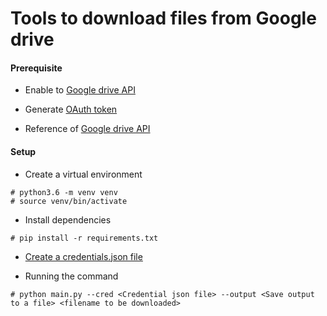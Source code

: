# Tools to download files from Google drive

#### Prerequisite

- Enable to [Google drive API](https://developers.google.com/drive/api/v3/enable-drive-api)

- Generate [OAuth token](https://developers.google.com/workspace/guides/create-credentials)

- Reference of [Google drive API](https://developers.google.com/drive/api/v3/about-sdk)

#### Setup

- Create a virtual environment

~~~
# python3.6 -m venv venv
# source venv/bin/activate
~~~

- Install dependencies

~~~
# pip install -r requirements.txt
~~~

- [Create a credentials.json file](https://developers.google.com/workspace/guides/create-credentials)

- Running the command

~~~
# python main.py --cred <Credential json file> --output <Save output to a file> <filename to be downloaded>
~~~
